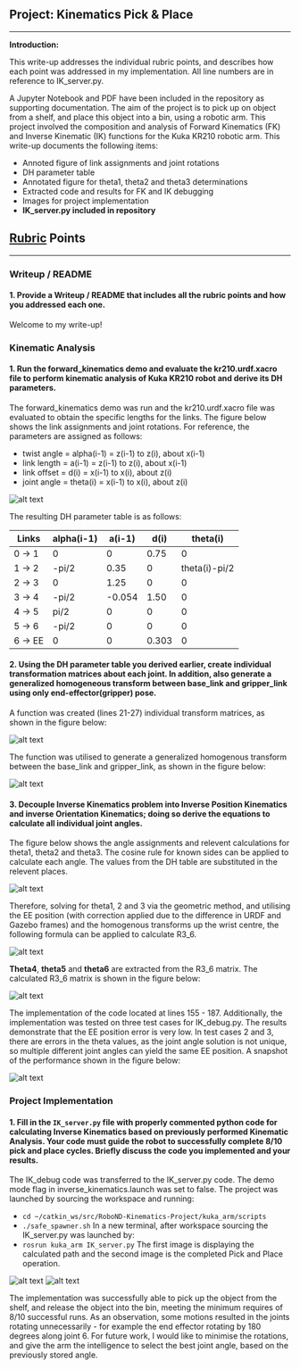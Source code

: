## Project: Kinematics Pick & Place
---


**Introduction:**  

This write-up addresses the individual rubric points, and describes how each point was addressed in my implementation. All line numbers are in reference to IK_server.py.

A Jupyter Notebook and PDF have been included in the repository as supporting documentation. The aim of the project is to pick up on object from a shelf, and place this object into a bin, using a robotic arm. This project involved the composition and analysis of Forward Kinematics (FK) and Inverse Kinematic (IK) functions for the Kuka KR210 robotic arm. This write-up documents the following items:
* Annoted figure of link assignments and joint rotations
* DH parameter table
* Annotated figure for theta1, theta2 and theta3 determinations
* Extracted code and results for FK and IK debugging
* Images for project implementation
* **IK_server.py included in repository**

[//]: # (Image References)

[image1]: ./imgs/image1.png
[image2]: ./imgs/transform_function.png
[image3]: ./imgs/ht_composition.png
[image4]: ./imgs/image2.png
[image5]: ./imgs/r3_6.png
[image6]: ./imgs/r3_6_calcs.png
[image7]: ./imgs/testcase1.png
[image8]: ./imgs/display_path.png
[image9]: ./imgs/complete.png

## [Rubric](https://review.udacity.com/#!/rubrics/972/view) Points

---
### Writeup / README

#### 1. Provide a Writeup / README that includes all the rubric points and how you addressed each one.

Welcome to my write-up!

### Kinematic Analysis
#### 1. Run the forward_kinematics demo and evaluate the kr210.urdf.xacro file to perform kinematic analysis of Kuka KR210 robot and derive its DH parameters.

The forward_kinematics demo was run and the kr210.urdf.xacro file was evaluated to obtain the specific lengths for the links. The figure below shows the link assignments and joint rotations. For reference, the parameters are assigned as follows:

* twist angle = alpha(i-1) = z(i-1) to z(i), about x(i-1)
* link length = a(i-1) = z(i-1) to z(i), about x(i-1)
* link offset = d(i) = x(i-1) to x(i), about z(i)
* joint angle = theta(i) = x(i-1) to x(i), about z(i)

![alt text][image1]

The resulting DH parameter table is as follows:

| Links | alpha(i-1) |   a(i-1)   |    d(i)    |  theta(i)  |
|-------|------------|------------|------------|------------|
| 0 -> 1 |     0      |     0      |     0.75   |     0      |
| 1 -> 2 |  -pi/2     |   0.35     |     0      |  theta(i)-pi/2|
| 2 -> 3 |     0      |   1.25     |     0      |     0      |
| 3 -> 4 |  -pi/2     |  -0.054    |     1.50   |     0      |
| 4 -> 5 |   pi/2     |     0      |     0      |     0      |
| 5 -> 6 |  -pi/2     |     0      |     0      |     0      |
|6 -> EE|     0      |     0      |     0.303  |     0      |


#### 2. Using the DH parameter table you derived earlier, create individual transformation matrices about each joint. In addition, also generate a generalized homogeneous transform between base_link and gripper_link using only end-effector(gripper) pose.

A function was created (lines 21-27) individual transform matrices, as shown in the figure below:

![alt text][image2]

The function was utilised to generate a generalized homogenous transform between the base_link and gripper_link, as shown in the figure below:

![alt text][image3]

#### 3. Decouple Inverse Kinematics problem into Inverse Position Kinematics and inverse Orientation Kinematics; doing so derive the equations to calculate all individual joint angles.

The figure below shows the angle assignments and relevent calculations for theta1, theta2 and theta3. The cosine rule for known sides can be applied to calculate each angle. The values from the DH table are substituted in the relevent places.

![alt text][image4]

Therefore, solving for theta1, 2 and 3 via the geometric method, and utilising the EE position (with correction applied due to the difference in URDF and Gazebo frames) and the homogenous transforms up the wrist centre, the following formula can be applied to calculate R3_6.

![alt text][image5]

**Theta4**, **theta5** and **theta6** are extracted from the R3_6 matrix. The calculated R3_6 matrix is shown in the figure below:

![alt text][image6]

The implementation of the code located at lines 155 - 187. Additionally, the implementation was tested on three test cases for IK_debug.py. The results demonstrate that the EE position error is very low. In test cases 2 and 3, there are errors in the theta values, as the joint angle solution is not unique, so multiple different joint angles can yield the same EE position. A snapshot of the performance shown in the figure below:

![alt text][image7]

### Project Implementation

#### 1. Fill in the `IK_server.py` file with properly commented python code for calculating Inverse Kinematics based on previously performed Kinematic Analysis. Your code must guide the robot to successfully complete 8/10 pick and place cycles. Briefly discuss the code you implemented and your results. 

The IK_debug code was transferred to the IK_server.py code. The demo mode flag in inverse_kinematics.launch was set to false. The project was launched by sourcing the workspace and running:
* `cd ~/catkin_ws/src/RoboND-Kinematics-Project/kuka_arm/scripts`
* `./safe_spawner.sh`
In a new terminal, after workspace sourcing the IK_server.py was launched by:
* `rosrun kuka_arm IK_server.py`
The first image is displaying the calculated path and the second image is the completed Pick and Place operation.

![alt text][image8]
![alt text][image9]

The implementation was successfully able to pick up the object from the shelf, and release the object into the bin, meeting the minimum requires of 8/10 successful runs. As an observation, some motions resulted in the joints rotating unnecessarily - for example the end effector rotating by 180 degrees along joint 6. For future work, I would like to minimise the rotations, and give the arm the intelligence to select the best joint angle, based on the previously stored angle.
